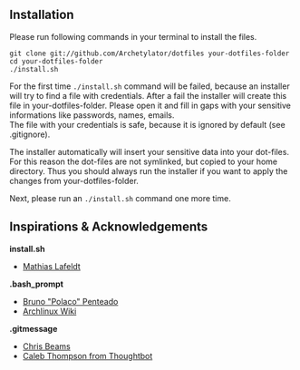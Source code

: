 ## Installation

Please run following commands in your terminal to install the files.

```terminal
git clone git://github.com/Archetylator/dotfiles your-dotfiles-folder
cd your-dotfiles-folder
./install.sh
```

For the first time `./install.sh` command will be failed, because an installer will try to find
a file with credentials. After a fail the installer will create this file in your-dotfiles-folder.
Please open it and fill in gaps with your sensitive informations like passwords, names, emails.  
The file with your credentials is safe, because it is ignored by default (see .gitignore).

The installer automatically will insert your sensitive data into your dot-files. For this reason the
dot-files are not symlinked, but copied to your home directory. Thus you should always run the
installer if you want to apply the changes from your-dotfiles-folder.

Next, please run an `./install.sh` command one more time.

## Inspirations & Acknowledgements

**install.sh**

* [Mathias Lafeldt](https://coderwall.com/p/xcoraw/simple-verbose-mode-for-your-shell-scripts)

**.bash_prompt**

* [Bruno "Polaco" Penteado](https://gist.github.com/bcap/5682077#file-terminal-control-sh)
* [Archlinux Wiki](https://wiki.archlinux.org/index.php/Color_Bash_Prompt)

**.gitmessage**

* [Chris Beams](http://chris.beams.io/posts/git-commit/)
* [Caleb Thompson from Thoughtbot](https://robots.thoughtbot.com/5-useful-tips-for-a-better-commit-message)